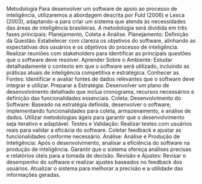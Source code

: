 Metodologia
Para desenvolver um software de apoio ao processo de inteligência, utilizaremos a abordagem descrita por Fuld (2006) e Lesca (2003), adaptando-a para criar um sistema que atenda às necessidades das áreas de inteligência brasileiras. A metodologia será dividida em três fases principais: Planejamento, Coleta e Análise.
Planejamento:
Definição da Questão: Estabelecer com clareza os objetivos do software, alinhando as expectativas dos usuários e os objetivos do processo de inteligência. Realizar reuniões com stakeholders para identificar as principais questões que o software deve resolver.
Aprender Sobre o Ambiente: Estudar detalhadamente o contexto em que o software será utilizado, incluindo as práticas atuais de inteligência competitiva e estratégica.
Conhecer as Fontes: Identificar e avaliar fontes de dados relevantes que o software deve integrar e utilizar.
Preparar a Estratégia: Desenvolver um plano de desenvolvimento detalhado que inclua cronograma, recursos necessários e definição das funcionalidades essenciais.
Coleta:
Desenvolvimento do Software: Baseado na estratégia definida, desenvolver o software, implementando funcionalidades para coleta, armazenamento, e análise de dados. Utilizar metodologias ágeis para garantir que o desenvolvimento seja iterativo e adaptável.
Testes e Validação: Realizar testes com usuários reais para validar a eficácia do software. Coletar feedback e ajustar as funcionalidades conforme necessário.
Análise:
Análise e Produção de Inteligência: Após o desenvolvimento, analisar a eficiência do software na produção de inteligência. Garantir que o sistema ofereça análises precisas e relatórios úteis para a tomada de decisão.
Revisão e Ajustes: Revisar o desempenho do software e realizar ajustes baseados no feedback dos usuários. Atualizar o sistema para melhorar a precisão e a utilidade das informações geradas.
